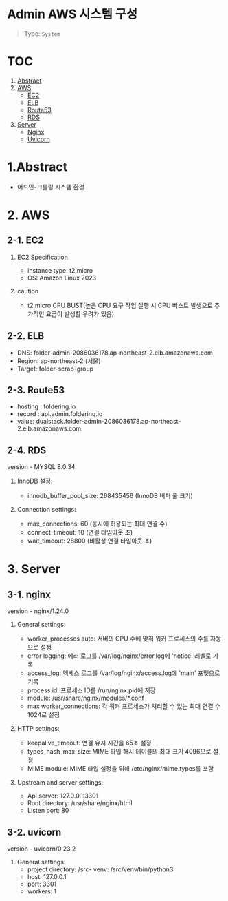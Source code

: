 # Admin AWS 시스템 구성

> Type: `System`

# TOC

1. [Abstract](#1-abstract)
2. [AWS](#2-aws)
    - [EC2](#2-1-ec2)
    - [ELB](#2-2-elb)
    - [Route53](#2-3-route53)
    - [RDS](#2-4-rds)
3. [Server](#3-server)
    - [Nginx](#3-1-nginx)
    - [Uvicorn](#3-2-uvicorn)

# 1.Abstract

- 어드민-크롤링 시스템 환경

# 2. AWS

## 2-1. EC2

1. EC2 Specification
    - instance type: t2.micro
    - OS: Amazon Linux 2023

2. caution
    - t2.micro CPU BUST(높은 CPU 요구 작업 실행 시 CPU 버스트 발생으로 추가적인 요금이 발생할 우려가 있음)

## 2-2. ELB

- DNS: folder-admin-2086036178.ap-northeast-2.elb.amazonaws.com
- Region: ap-northeast-2 (서울)
- Target: folder-scrap-group

## 2-3. Route53

- hosting : foldering.io
- record : api.admin.foldering.io
- value: dualstack.folder-admin-2086036178.ap-northeast-2.elb.amazonaws.com.

## 2-4. RDS

version - MYSQL 8.0.34

1. InnoDB 설정:
    - innodb_buffer_pool_size: 268435456 (InnoDB 버퍼 풀 크기)

2. Connection settings:
    - max_connections: 60 (동시에 허용되는 최대 연결 수)
    - connect_timeout: 10 (연결 타임아웃 초)
    - wait_timeout: 28800 (비활성 연결 타임아웃 초)

# 3. Server

## 3-1. nginx

version - nginx/1.24.0

1. General settings:
    - worker_processes auto: 서버의 CPU 수에 맞춰 워커 프로세스의 수를 자동으로 설정
    - error logging: 에러 로그를 /var/log/nginx/error.log에 'notice' 레벨로 기록
    - access_log: 액세스 로그를 /var/log/nginx/access.log에 'main' 포맷으로 기록
    - process id: 프로세스 ID를 /run/nginx.pid에 저장
    - module: /usr/share/nginx/modules/*.conf
    - max worker_connections: 각 워커 프로세스가 처리할 수 있는 최대 연결 수 1024로 설정

2. HTTP settings:
    - keepalive_timeout: 연결 유지 시간을 65초 설정
    - types_hash_max_size: MIME 타입 해시 테이블의 최대 크기 4096으로 설정
    - MIME module: MIME 타입 설정을 위해 /etc/nginx/mime.types를 포함

3. Upstream and server settings:
    - Api server: 127.0.0.1:3301
    - Root directory: /usr/share/nginx/html
    - Listen port: 80

## 3-2. uvicorn

version - uvicorn/0.23.2

1. General settings:
    - project directory: /src- venv: /src/venv/bin/python3
    - host: 127.0.0.1
    - port: 3301
    - workers: 1
    